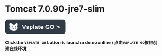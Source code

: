 # Tomcat 7.0.90-jre7-slim

<a href="https://www.vsplate.com/?docker-compose=https://github.com/vsplate/dcenvs/tomcat/7.0.90-jre7-slim"><img alt="VSPLATE GO" src="https://raw.githubusercontent.com/vsplate/images/master/vsgo_btn.png" width="200px"></a>

**Click the `VSPLATE GO` button to launch a demo online / 点击`VSPLATE GO`按钮创建在线环境**